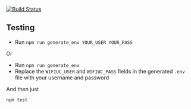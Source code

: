 [![Build Status](https://travis-ci.org/negebauer/WifiUC.svg?branch=dev)](https://travis-ci.org/negebauer/WifiUC)


## Testing

- Run `npm run generate_env YOUR_USER YOUR_PASS`

Or

- Run `npm run generate_env`
- Replace the `WIFIUC_USER` and `WIFIUC_PASS` fields in the generated `.env` file with your username and password

And then just
```bash
npm test
```
